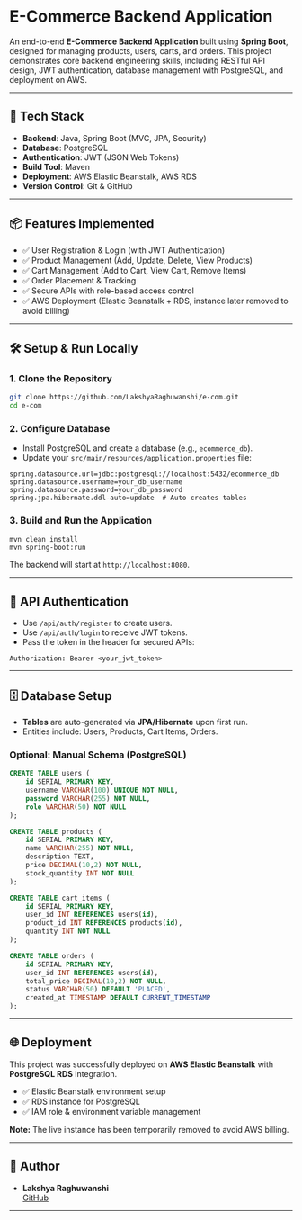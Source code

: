 # E-Commerce Backend Application

An end-to-end **E-Commerce Backend Application** built using **Spring Boot**, designed for managing products, users, carts, and orders. This project demonstrates core backend engineering skills, including RESTful API design, JWT authentication, database management with PostgreSQL, and deployment on AWS.

---

## 🚀 Tech Stack
- **Backend**: Java, Spring Boot (MVC, JPA, Security)
- **Database**: PostgreSQL
- **Authentication**: JWT (JSON Web Tokens)
- **Build Tool**: Maven
- **Deployment**: AWS Elastic Beanstalk, AWS RDS
- **Version Control**: Git & GitHub

---

## 📦 Features Implemented
- ✅ User Registration & Login (with JWT Authentication)
- ✅ Product Management (Add, Update, Delete, View Products)
- ✅ Cart Management (Add to Cart, View Cart, Remove Items)
- ✅ Order Placement & Tracking
- ✅ Secure APIs with role-based access control
- ✅ AWS Deployment (Elastic Beanstalk + RDS, instance later removed to avoid billing)

---

## 🛠️ Setup & Run Locally

### 1. Clone the Repository
```bash
git clone https://github.com/LakshyaRaghuwanshi/e-com.git
cd e-com
```

### 2. Configure Database
- Install PostgreSQL and create a database (e.g., `ecommerce_db`).
- Update your `src/main/resources/application.properties` file:

```properties
spring.datasource.url=jdbc:postgresql://localhost:5432/ecommerce_db
spring.datasource.username=your_db_username
spring.datasource.password=your_db_password
spring.jpa.hibernate.ddl-auto=update  # Auto creates tables
```

### 3. Build and Run the Application
```bash
mvn clean install
mvn spring-boot:run
```
The backend will start at `http://localhost:8080`.

---

## 🔐 API Authentication
- Use `/api/auth/register` to create users.
- Use `/api/auth/login` to receive JWT tokens.
- Pass the token in the header for secured APIs:
```http
Authorization: Bearer <your_jwt_token>
```

---

## 🗄️ Database Setup
- **Tables** are auto-generated via **JPA/Hibernate** upon first run.
- Entities include: Users, Products, Cart Items, Orders.

### Optional: Manual Schema (PostgreSQL)
```sql
CREATE TABLE users (
    id SERIAL PRIMARY KEY,
    username VARCHAR(100) UNIQUE NOT NULL,
    password VARCHAR(255) NOT NULL,
    role VARCHAR(50) NOT NULL
);

CREATE TABLE products (
    id SERIAL PRIMARY KEY,
    name VARCHAR(255) NOT NULL,
    description TEXT,
    price DECIMAL(10,2) NOT NULL,
    stock_quantity INT NOT NULL
);

CREATE TABLE cart_items (
    id SERIAL PRIMARY KEY,
    user_id INT REFERENCES users(id),
    product_id INT REFERENCES products(id),
    quantity INT NOT NULL
);

CREATE TABLE orders (
    id SERIAL PRIMARY KEY,
    user_id INT REFERENCES users(id),
    total_price DECIMAL(10,2) NOT NULL,
    status VARCHAR(50) DEFAULT 'PLACED',
    created_at TIMESTAMP DEFAULT CURRENT_TIMESTAMP
);
```

---

## 🌐 Deployment
This project was successfully deployed on **AWS Elastic Beanstalk** with **PostgreSQL RDS** integration.

- ✅ Elastic Beanstalk environment setup
- ✅ RDS instance for PostgreSQL
- ✅ IAM role & environment variable management

**Note:** The live instance has been temporarily removed to avoid AWS billing.

---

## 📄 Author
- **Lakshya Raghuwanshi**  
  [GitHub](https://github.com/LakshyaRaghuwanshi)

---
